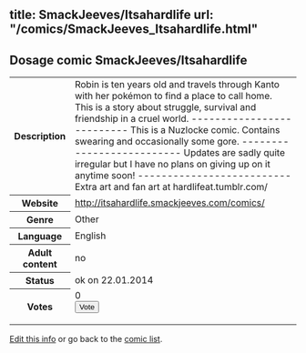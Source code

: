 title: SmackJeeves/Itsahardlife
url: "/comics/SmackJeeves_Itsahardlife.html"
---
Dosage comic SmackJeeves/Itsahardlife
-----------------------------------------

<p id="msg"></p>
<script type="text/javascript">
if (window.location.search === '?edit_info_mail=sent_ok') {
  var elem = document.getElementById("msg");
  elem.innerHTML = 'Edited information sucessfully sent for review, which is usually done daily. Thanks!';
  elem.className = 'ok';
}
</script>
<table class="comicinfo">
<tr>
<th>Description</th><td>Robin is ten years old and travels through Kanto with her pokémon to find a place to call home. This is a story about struggle, survival and friendship in a cruel world. -------------------------- This is a Nuzlocke comic. Contains swearing and occasionally some gore. -------------------------- Updates are sadly quite irregular but I have no plans on giving up on it anytime soon! -------------------------- Extra art and fan art at hardlifeat.tumblr.com/</td>
</tr>
<tr>
<th>Website</th><td><a href="http://itsahardlife.smackjeeves.com/comics/">http://itsahardlife.smackjeeves.com/comics/</a></td>
</tr>
<tr>
<th>Genre</th><td>Other</td>
</tr>
<tr>
<th>Language</th><td>English</td>
</tr>
<tr>
<th>Adult content</th><td>no</td>
</tr>
<tr>
<th>Status</th><td>ok on 22.01.2014</td>
</tr>
<tr>
<th>Votes</th><td>0
<form action="http://gaecounter.appspot.com/count/" method="POST">
<input name="name" type="hidden" value="SmackJeeves_Itsahardlife"/>
<input name="uid" type="hidden" id="voteuid" value=""/>
<input type="submit" value="Vote"/>
</form>
</td>
</tr>
</table>
<script type="text/javascript">
var ua = navigator.userAgent;
document.getElementById("voteuid").value = ua.replace(/[^a-zA-Z0-9\._:]/g , "_");;
</script>

[Edit this info](SmackJeeves_Itsahardlife_edit.html) or go back to the [comic list](../comic-index.html).
